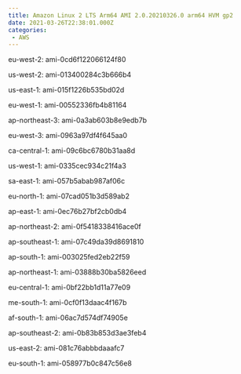 ```yaml
---
title: Amazon Linux 2 LTS Arm64 AMI 2.0.20210326.0 arm64 HVM gp2
date: 2021-03-26T22:38:01.000Z
categories:
 - AWS
---
```


eu-west-2: ami-0cd6f122066124f80

us-west-2: ami-013400284c3b666b4

us-east-1: ami-015f1226b535bd02d

eu-west-1: ami-00552336fb4b81164

ap-northeast-3: ami-0a3ab603b8e9edb7b

eu-west-3: ami-0963a97df4f645aa0

ca-central-1: ami-09c6bc6780b31aa8d

us-west-1: ami-0335cec934c21f4a3

sa-east-1: ami-057b5abab987af06c

eu-north-1: ami-07cad051b3d589ab2

ap-east-1: ami-0ec76b27bf2cb0db4

ap-northeast-2: ami-0f5418338416ace0f

ap-southeast-1: ami-07c49da39d8691810

ap-south-1: ami-003025fed2eb22f59

ap-northeast-1: ami-03888b30ba5826eed

eu-central-1: ami-0bf22bb1d11a77e09

me-south-1: ami-0cf0f13daac4f167b

af-south-1: ami-06ac7d574df74905e

ap-southeast-2: ami-0b83b853d3ae3feb4

us-east-2: ami-081c76abbbdaaafc7

eu-south-1: ami-058977b0c847c56e8

